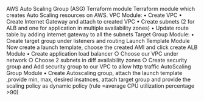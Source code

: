 AWS Auto Scaling Group (ASG) Terraform module
Terraform module which creates Auto Scaling resources on AWS.
VPC Module:
	• Create VPC
	• Create Internet Gateway and attach to created VPC
	• Create subnets (2 for ALB and one for application in multiple availability zones)
	• Update route table by adding internet gateway to all the subnets
Target Group Module:
	•  Create target group under listeners and routing
Launch Template Module
Now create a launch template, choose the created AMI and click create
ALB Module
	• Create application load balancer
		○ Choose our VPC under network
		○ Choose 2 subnets in diff availability zones
		○ Create security group and Add security group to our VPC to allow http traffic
AutoScaling Group Module
	• Create Autoscaling group, attach the launch template ,provide min, max, desired insatnces, attach target group and provide the scaling policy as dynamic policy (rule =average CPU utilization percentage >90)

